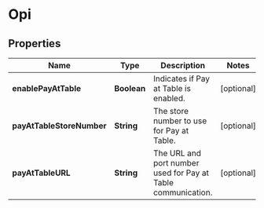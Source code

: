 

# Opi


## Properties

| Name | Type | Description | Notes |
|------------ | ------------- | ------------- | -------------|
|**enablePayAtTable** | **Boolean** | Indicates if Pay at Table is enabled. |  [optional] |
|**payAtTableStoreNumber** | **String** | The store number to use for Pay at Table. |  [optional] |
|**payAtTableURL** | **String** | The URL and port number used for Pay at Table communication. |  [optional] |




